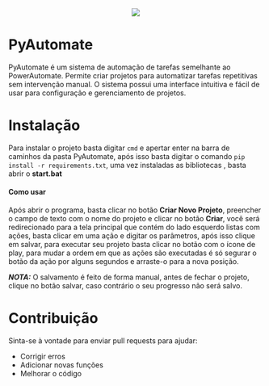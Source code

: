 <div align="center">
  <img src="https://imgur.com/a/6azw2qH"/>
</div>

<blockquote class="imgur-embed-pub" lang="en" data-id="a/6azw2qH" data-context="false" ><a href="//imgur.com/a/6azw2qH"></a></blockquote><script async src="//s.imgur.com/min/embed.js" charset="utf-8"></script>


# PyAutomate
PyAutomate é um sistema de automação de tarefas semelhante ao PowerAutomate. Permite criar projetos para automatizar tarefas repetitivas sem intervenção manual. O sistema possui uma interface intuitiva e fácil de usar para configuração e gerenciamento de projetos.


# Instalação
Para instalar o projeto basta digitar ```cmd``` e apertar enter na barra de caminhos da pasta PyAutomate, após isso basta digitar o comando ```pip install -r requirements.txt```, uma vez instaladas as bibliotecas , basta abrir o **start.bat**

#### **Como usar**
Após abrir o programa, basta clicar no botão **Criar Novo Projeto**, preencher o campo de texto com o nome do projeto e clicar no botão **Criar**, você será redirecionado para a tela principal que contém do lado esquerdo listas com ações, basta clicar em uma ação e digitar os parâmetros, após isso clique em salvar, para executar seu projeto basta clicar no botão com o ícone de play, para mudar a ordem em que as ações são executadas é só segurar o botão da ação por alguns segundos e arraste-o para a nova posição.

**_NOTA:_**
O salvamento é feito de forma manual, antes de fechar o projeto, clique no botão salvar, caso contrário o seu progresso não será salvo.


# Contribuição
Sinta-se à vontade para enviar pull requests para ajudar:

- Corrigir erros
- Adicionar novas funções
- Melhorar o código

